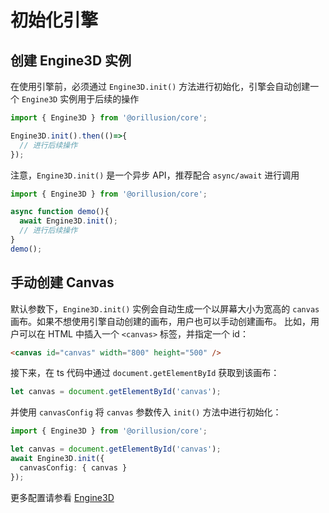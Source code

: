 # 初始化引擎
## 创建 Engine3D 实例
在使用引擎前，必须通过 `Engine3D.init()` 方法进行初始化，引擎会自动创建一个 `Engine3D` 实例用于后续的操作
```ts
import { Engine3D } from '@orillusion/core';

Engine3D.init().then(()=>{
  // 进行后续操作
});
```
注意，`Engine3D.init()` 是一个异步 API，推荐配合 `async/await` 进行调用

```ts
import { Engine3D } from '@orillusion/core';

async function demo(){
  await Engine3D.init();
  // 进行后续操作
}
demo();
```

## 手动创建 Canvas
默认参数下，`Engine3D.init()` 实例会自动生成一个以屏幕大小为宽高的 `canvas` 画布。如果不想使用引擎自动创建的画布，用户也可以手动创建画布。
比如，用户可以在 HTML 中插入一个 `<canvas>` 标签，并指定一个 id：
```html
<canvas id="canvas" width="800" height="500" />
```

接下来，在 ts 代码中通过 `document.getElementById` 获取到该画布：
```ts
let canvas = document.getElementById('canvas');
```

并使用 `canvasConfig` 将 `canvas` 参数传入 `init()` 方法中进行初始化：
```ts
import { Engine3D } from '@orillusion/core';

let canvas = document.getElementById('canvas');
await Engine3D.init({
  canvasConfig: { canvas }
});
```

更多配置请参看 [Engine3D](/guide/core/engine)